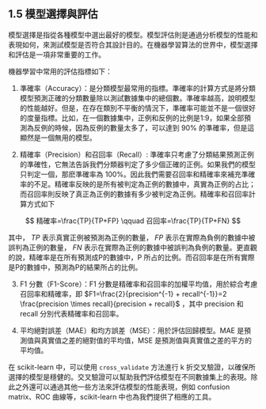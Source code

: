 ## 1.5 模型選擇與評估

模型選擇是指從各種模型中選出最好的模型。模型評估則是通過分析模型的性能和表現如何，來測試模型是否符合其設計目的。在機器學習算法的世界中，模型選擇和評估是一項非常重要的工作。

機器學習中常用的評估指標如下：

1. 準確率（Accuracy）：是分類模型最常用的指標。準確率的計算方式是將分類模型預測正確的分類數量除以測試數據集中的總個數。準確率越高，說明模型的性能越好。但是，在存在類別不平衡的情況下，準確率可能並不是一個很好的度量指標。比如，在一個數據集中，正例和反例的比例是1:9，如果全部預測為反例的時候，因為反例的數量太多了，可以達到 90% 的準確率，但是這顯然是一個無用的模型。

2. 精確率（Precision）和召回率（Recall）: 準確率只考慮了分類結果預測正例的準確性，它無法告訴我們分類器判定了多少個正確的正例。如果我們的模型只判定一個，那麽準確率為 $100\%$。因此我們需要召回率和精確率來補充準確率的不足。精確率反映的是所有被判定為正例的數據中，真實為正例的占比；而召回率則反映了真正為正例的數據有多少被判定為正例。精確率和召回率計算方式如下

$$
精確率=\frac{TP}{TP+FP} \qquad 召回率=\frac{TP}{TP+FN}
$$

其中， $TP$ 表示真實正例被預測為正例的數量， $FP$ 表示在實際為負例的數據中被誤判為正例的數量， $FN$ 表示在實際為正例的數據中被誤判為負例的數量。更直觀的說，精確率是在所有預測成P的數據中，P 所占的比例。而召回率是在所有實際是P的數據中，預測為P的結果所占的比例。

3. F1 分數（F1-Score）：F1 分數是精確率和召回率的加權平均值，用於綜合考慮召回率和精確率，即 $F1=\frac{2}{precision^{-1} + recall^{-1}}=2 \frac{precision \times recall}{precision + recall}$ ，其中 precision 和 recall 分別代表精確率和召回率。

4. 平均絕對誤差（MAE）和均方誤差（MSE）：用於評估回歸模型。MAE 是預測值與真實值之差的絕對值的平均值，MSE 是預測值與真實值之差的平方的平均值。

在 scikit-learn 中，可以使用 `cross_validate` 方法進行 k 折交叉驗證，以確保所選擇的模型是穩健的。交叉驗證可以幫助我們評估模型在不同數據集上的表現。除此之外還可以通過其他一些方法來評估模型的性能表現，例如 confusion matrix、ROC 曲線等，scikit-learn 中也為我們提供了相應的工具。